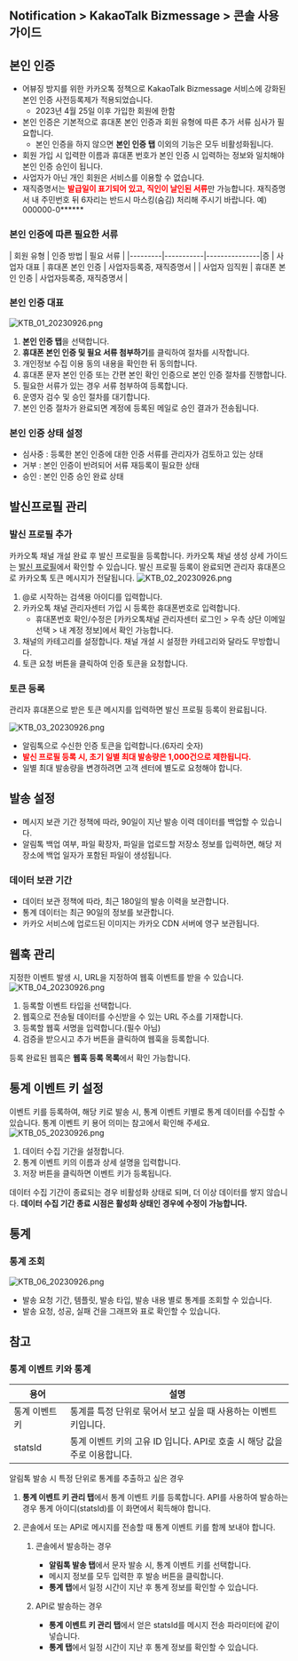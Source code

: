 ## Notification > KakaoTalk Bizmessage > 콘솔 사용 가이드

## 본인 인증
* 어뷰징 방지를 위한 카카오톡 정책으로 KakaoTalk Bizmessage 서비스에 강화된 본인 인증 사전등록제가 적용되었습니다.
  * 2023년 4월 25일 이후 가입한 회원에 한함
* 본인 인증은 기본적으로 휴대폰 본인 인증과 회원 유형에 따른 추가 서류 심사가 필요합니다.
  * 본인 인증을 하지 않으면 <b>본인 인증 탭</b> 이외의 기능은 모두 비활성화됩니다.
* 회원 가입 시 입력한 이름과 휴대폰 번호가 본인 인증 시 입력하는 정보와 일치해야 본인 인증 승인이 됩니다.
* 사업자가 아닌 개인 회원은 서비스를 이용할 수 없습니다.
* 재직증명서는 <b><span style="color:red">발급일이 표기되어 있고, 직인이 날인된 서류</span></b>만 가능합니다. 재직증명서 내 주민번호 뒤 6자리는 반드시 마스킹(숨김) 처리해 주시기 바랍니다. 예) 000000-0******

### 본인 인증에 따른 필요한 서류
| 회원 유형   | 인증 방법     | 필요 서류         |
|---------|-----------|---------------|증
| 사업자 대표  | 휴대폰 본인 인증 | 사업자등록증, 재직증명서 |
| 사업자 임직원 | 휴대폰 본인 인증 | 사업자등록증, 재직증명서 |

### 본인 인증 대표
![KTB_01_20230926.png](https://static.toastoven.net/prod_alimtalk/KTB_01_20230926.png)
1. <b>본인 인증 탭</b>을 선택합니다. 
2. <b>휴대폰 본인 인증 및 필요 서류 첨부하기</b>를 클릭하여 절차를 시작합니다.
3. 개인정보 수집 이용 동의 내용을 확인한 뒤 동의합니다.
4. 휴대폰 문자 본인 인증 또는 간편 본인 확인 인증으로 본인 인증 절차를 진행합니다.
5. 필요한 서류가 있는 경우 서류 첨부하여 등록합니다.
6. 운영자 검수 및 승인 절차를 대기합니다.
7. 본인 인증 절차가 완료되면 계정에 등록된 메일로 승인 결과가 전송됩니다.

### 본인 인증 상태 설정
* 심사중 : 등록한 본인 인증에 대한 인증 서류를 관리자가 검토하고 있는 상태
* 거부 : 본인 인증이 반려되어 서류 재등록이 필요한 상태
* 승인 : 본인 인증 승인 완료 상태

## 발신프로필 관리

### 발신 프로필 추가
카카오톡 채널 개설 완료 후 발신 프로필을 등록합니다. 카카오톡 채널 생성 상세 가이드는 [발신 프로필](https://docs.nhncloud.com/ko/Notification/KakaoTalk%20Bizmessage/ko/sender-overview/ )에서 확인할 수 있습니다.
발신 프로필 등록이 완료되면 관리자 휴대폰으로 카카오톡 토큰 메시지가 전달됩니다.
![KTB_02_20230926.png](https://static.toastoven.net/prod_alimtalk/KTB_02_20230926.png)
1. @로 시작하는 검색용 아이디를 입력합니다.
2. 카카오톡 채널 관리자센터 가입 시 등록한 휴대폰번호로 입력합니다.
   * 휴대폰번호 확인/수정은 [카카오톡채널 관리자센터 로그인 > 우측 상단 이메일 선택 > 내 계정 정보]에서 확인 가능합니다.
3. 채널의 카테고리를 설정합니다. 채널 개설 시 설정한 카테고리와 달라도 무방합니다.
4. 토큰 요청 버튼을 클릭하여 인증 토큰을 요청합니다.

### 토큰 등록
관리자 휴대폰으로 받은 토큰 메시지를 입력하면 발신 프로필 등록이 완료됩니다.

![KTB_03_20230926.png](https://static.toastoven.net/prod_alimtalk/KTB_03_20230926.png)

* 알림톡으로 수신한 인증 토큰을 입력합니다.(6자리 숫자)
* <b><span style="color:red">발신 프로필 등록 시, 초기 일별 최대 발송량은 1,000건으로 제한됩니다.</span></b>
* 일별 최대 발송량을 변경하려면 고객 센터에 별도로 요청해야 합니다.

## 발송 설정
* 메시지 보관 기간 정책에 따라, 90일이 지난 발송 이력 데이터를 백업할 수 있습니다.
* 알림톡 백업 여부, 파일 확장자, 파일을 업로드할 저장소 정보를 입력하면, 해당 저장소에 백업 일자가 포함된 파일이 생성됩니다.

### 데이터 보관 기간
* 데이터 보관 정책에 따라, 최근 180일의 발송 이력을 보관합니다.
* 통계 데이터는 최근 90일의 정보를 보관합니다.
* 카카오 서비스에 업로드된 이미지는 카카오 CDN 서버에 영구 보관됩니다.

## 웹훅 관리
지정한 이벤트 발생 시, URL을 지정하여 웹훅 이벤트를 받을 수 있습니다.
![KTB_04_20230926.png](https://static.toastoven.net/prod_alimtalk/KTB_04_20230926.png)
1. 등록할 이벤트 타입을 선택합니다.
2. 웹훅으로 전송될 데이터를 수신받을 수 있는 URL 주소를 기재합니다.
3. 등록할 웹훅 서명을 입력합니다.(필수 아님)
4. 검증을 받으시고 추가 버튼을 클릭하여 웹훅을 등록합니다.

등록 완료된 웹훅은 <b>웹훅 등록 목록</b>에서 확인 가능합니다.

## 통계 이벤트 키 설정
이벤트 키를 등록하여, 해당 키로 발송 시, 통계 이벤트 키별로 통계 데이터를 수집할 수 있습니다.
통계 이벤트 키 용어 의미는 참고에서 확인해 주세요.
![KTB_05_20230926.png](https://static.toastoven.net/prod_alimtalk/KTB_05_20230926.png)
1. 데이터 수집 기간을 설정합니다.
2. 통계 이벤트 키의 이름과 상세 설명을 입력합니다.
3. 저장 버튼을 클릭하면 이벤트 키가 등록됩니다.

데이터 수집 기간이 종료되는 경우 비활성화 상태로 되며, 더 이상 데이터를 쌓지 않습니다.
<b>데이터 수집 기간 종료 시점은 활성화 상태인 경우에 수정이 가능합니다.</b>

## 통계
### 통계 조회
![KTB_06_20230926.png](https://static.toastoven.net/prod_alimtalk/KTB_06_20230926.png)
* 발송 요청 기간, 템플릿, 발송 타입, 발송 내용 별로 통계를 조회할 수 있습니다.
* 발송 요청, 성공, 실패 건을 그래프와 표로 확인할 수 있습니다.

## 참고
### 통계 이벤트 키와 통계

| 용어       | 설명                                    |
|----------|---------------------------------------|
| 통계 이벤트 키 | 통계를 특정 단위로 묶어서 보고 싶을 때 사용하는 이벤트 키입니다. |
| statsId  | 통계 이벤트 키의 고유 ID 입니다. API로 호출 시 해당 값을 주로 이용합니다. |

알림톡 발송 시 특정 단위로 통계를 추출하고 싶은 경우

1. <b>통계 이벤트 키 관리 탭</b>에서 통계 이벤트 키를 등록합니다. API를 사용하여 발송하는 경우 통계 아이디(statsId)를 이 화면에서 획득해야 합니다.

2. 콘솔에서 또는 API로 메시지를 전송할 때 통계 이벤트 키를 함께 보내야 합니다.

   1. 콘솔에서 발송하는 경우 
      * <b>알림톡 발송 탭</b>에서 문자 발송 시, 통계 이벤트 키를 선택합니다. 
      * 메시지 정보를 모두 입력한 후 발송 버튼을 클릭합니다. 
      * <b>통계 탭</b>에서 일정 시간이 지난 후 통계 정보를 확인할 수 있습니다.

   2. API로 발송하는 경우 
      * <b>통계 이벤트 키 관리 탭</b>에서 얻은 statsId를 메시지 전송 파라미터에 같이 넣습니다. 
      * <b>통계 탭</b>에서 일정 시간이 지난 후 통계 정보를 확인할 수 있습니다.
